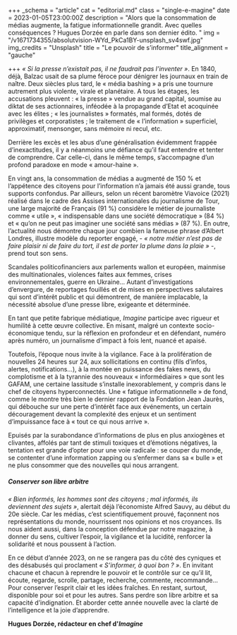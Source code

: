 +++
_schema = "article"
cat = "editorial.md"
class = "single-e-magine"
date = 2023-01-05T23:00:00Z
description = "Alors que la consommation de médias augmente, la fatigue informationnelle grandit. Avec quelles conséquences ? Hugues Dorzée en parle dans son dernier édito. "
img = "/v1671734355/absolutvision-WYd_PkCa1BY-unsplash_sv4swf.jpg"
img_credits = "Unsplash"
title = "Le pouvoir de s’informer"
title_alignment = "gauche"

+++
_« Si la presse n’existait pas, il ne faudrait pas l’inventer »_. En 1840, déjà, Balzac usait de sa plume féroce pour dénigrer les journaux en train de naître. Deux siècles plus tard, le « média bashing » a pris une tournure autrement plus violente, virale et planétaire. A tous les étages, les accusations pleuvent : « la presse » vendue au grand capital, soumise au diktat de ses actionnaires, inféodée à la propagande d’Etat et acoquinée avec les élites ; « les journalistes » formatés, mal formés, dotés de privilèges et corporatistes ; le traitement de « l’information » superficiel, approximatif, mensonger, sans mémoire ni recul, etc.

Derrière les excès et les abus d’une généralisation évidemment frappée d’inexactitudes, il y a néanmoins une défiance qu’il faut entendre et tenter de comprendre. Car celle-ci, dans le même temps, s’accompagne d’un profond paradoxe en mode « amour-haine ».

En vingt ans, la consommation de médias a augmenté de 150 % et l’appétence des citoyens pour l’information n’a jamais été aussi grande, tous supports confondus. Par ailleurs, selon un récent baromètre Viavoice (2021) réalisé dans le cadre des Assises internationales du journalisme de Tour, une large majorité de Français (91 %) considère le métier de journaliste comme « utile », « indispensable dans une société démocratique » (84 %) et « qu’on ne peut pas imaginer une société sans médias » (87 %). En outre, l’actualité nous démontre chaque jour combien la fameuse phrase d’Albert Londres, illustre modèle du reporter engagé, - _« notre métier n’est pas de faire plaisir ni de faire du tort, il est de porter la plume dans la plaie »_ -, prend tout son sens.

Scandales politicofinanciers aux parlements wallon et européen, mainmise des multinationales, violences faites aux femmes, crises environnementales, guerre en Ukraine… Autant d’investigations d’envergure, de reportages fouillés et de mises en perspectives salutaires qui sont d’intérêt public et qui démontrent, de manière implacable, la nécessité absolue d’une presse libre, exigeante et déterminée.

En tant que petite fabrique médiatique, _Imagine_ participe avec rigueur et humilité à cette œuvre collective. En misant, malgré un contexte socio-économique tendu, sur la réflexion en profondeur et en défendant, numéro après numéro, un journalisme d’impact à fois lent, nuancé et apaisé.

Toutefois, l’époque nous invite à la vigilance. Face à la prolifération de nouvelles 24 heures sur 24, aux sollicitations en continu (fils d’infos, alertes, notifications…), à la montée en puissance des fakes news, du complotisme et à la tyrannie des nouveaux « informédiaires » que sont les GAFAM, une certaine lassitude s’installe inexorablement, y compris dans le chef de citoyens hyperconnectés. Une « fatigue informationnelle » de fond, comme le montre très bien le dernier rapport de la Fondation Jean Jaurès, qui débouche sur une perte d’intérêt face aux événements, un certain découragement devant la complexité des enjeux et un sentiment d’impuissance face à « tout ce qui nous arrive ». 

Epuisés par la surabondance d’informations de plus en plus anxiogènes et clivantes, affolés par tant de stimuli toxiques et d’émotions négatives, la tentation est grande d’opter pour une voie radicale : se couper du monde, se contenter d’une information zapping ou s’enfermer dans sa « bulle » et ne plus consommer que des nouvelles qui nous arrangent.

##### Conserver son libre arbitre

_« Bien informés, les hommes sont des citoyens ; mal informés, ils deviennent des sujets »_, alertait déjà l’économiste Alfred Sauvy, au début du 20e siècle. Car les médias, c’est scientifiquement prouvé, façonnent nos représentations du monde, nourrissent nos opinions et nos croyances. Ils nous aident aussi, dans la conception défendue par notre magazine, à donner du sens, cultiver l’espoir, la vigilance et la lucidité, renforcer la solidarité et nous poussent à l’action.

En ce début d’année 2023, on ne se rangera pas du côté des cyniques et des désabusés qui proclament _« S’informer, à quoi bon ? »_. En invitant chacune et chacun à reprendre le pouvoir et le contrôle sur ce qu’il lit, écoute, regarde, scrolle, partage, recherche, commente, recommande… Pour conserver l’esprit clair et les idées fraîches. En restant, surtout, disponible pour soi et pour les autres. Sans perdre son libre arbitre et sa capacité d’indignation. Et aborder cette année nouvelle avec la clarté de l’intelligence et la joie d’apprendre.

**Hugues Dorzée, rédacteur en chef d'_Imagine_**